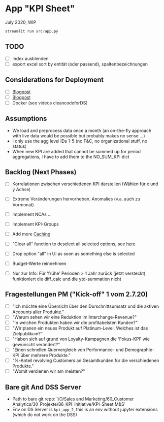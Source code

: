 # App "KPI Sheet"
July 2020, WIP

```python
streamlit run src/app.py
```


## TODO

- [ ] Index ausblenden
- [ ] export excel sort by entität (oder passend), spaltenbezeichnungen

## Considerations for Deployment

- [ ] [Blogpost](https://medium.com/rate-engineering/using-docker-containers-as-development-machines-4de8199fc662)
- [ ] [Blogpost](https://towardsdatascience.com/sharing-streamlit-apps-securely-with-your-clients-a34bf0f9e00c)
- [ ] Docker (see videos cleancodeforDS)

## Assumptions

- We load and preprocess data once a month (an on-the-fly approach with live data would be possible but probably makes no sense ...)
- I only use the agg level IDs 1-5 (no F&C, no organizational stuff, no status)
- When new KPI are added that cannot be summed up for period aggregations, I have to add them to the NO_SUM_KPI dict

## Backlog (Next Phases)

- [ ] Korrelationen zwischen verschiedenen KPI darstellen (Wählen für x und y Achse)
- [ ] Extreme Veränderungen hervorheben, Anomalies (v.a. auch zu Vormonat)
- [ ] Implement NCAs ...
- [ ] Implement KPI-Groups
- [ ] Add more [Caching](https://docs.streamlit.io/en/stable/caching.html#example-4-when-an-inner-function-changes)
- [ ] "Clear all" function to deselect all selected options, see [here](https://discuss.streamlit.io/t/reset-multiselect-to-default-values-using-a-checkbox/1941)
- [ ] Drop option "all" in UI as soon as something else is selected

- [ ] Budget-Werte reinnehmen
- [ ] Nur zur Info: Für 'frühe' Perioden > 1 Jahr zurück (jetzt versteckt) funktioniert die diff_calc und die ytd-summation nicht

## Fragestellungen PM ("Kick-off" 1 vom 2.7.20)

- [ ] "Ich möchte eine Übersicht über den Durschnittsumsatz und die aktiven Accounts aller Produkte."
- [ ] "Warum sehen wir eine Reduktion im Interchange-Revenue?"
- [ ] "In welchen Produkten haben wir die profitabelsten Kunden?"
- [ ] "Wir planen ein neues Produkt auf Platinum-Level. Welches ist das Zielpublikum?"
- [ ] "Haben sich auf grund von Loyalty-Kampagnen die 'Fokus-KPI' wie gewünscht verändert?"
- [ ] "Einen schnellen Quervergleich von Performance- und Demographie-KPI über mehrere Produkte."
- [ ] "%-Anteil revolving Customers an Gesamtkunden für die verschiedenen Produkte."
- [ ] "Womit verdienen wir am meisten?"

## Bare git And DSS Server

- Path to bare git repo: '/O/Sales and Marketing/60_Customer Analytics/30_Projekte/86_KPI_Initiative/KPI-Sheet M&S'
- Env on DS Server is `kpi_app_2`, this is an env without jupyter extensions (which do not work on the DSS)
